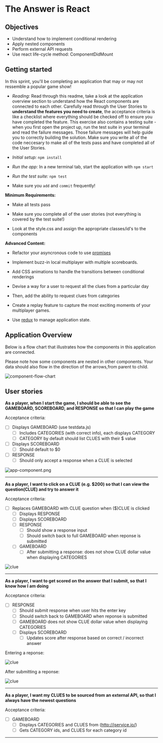 # The Answer is React

## Objectives

- Understand how to implement conditional rendering
- Apply nested components
- Perform external API requests
- Use react life-cycle method: ComponentDidMount

## Getting started

In this sprint, you'll be completing an application that may or may not ressemble a popular game show!

- _Reading:_ Read through this readme, take a look at the application overview section to understand how the React components are connected to each other. Carefully read through the User Stories to **understand the features you need to create**, the acceptance criteria is like a checklist where everything should be checked off to ensure you have completed the feature. This exercise also contains a testing suite - when you first open the project up, run the test suite in your terminal and read the failure messages. Those failure messages will help guide you to correctly building the solution. Make sure you write all of the code neccesary to make all of the tests pass and have completed all of the User Stories.

- _Initial setup:_ `npm install`

- _Run the app:_ In a new terminal tab, start the application with `npm start`

- _Run the test suite:_ `npm test`

- Make sure you `add` and `commit` frequently!

**Minimum Requirements:**

- Make all tests pass

- Make sure you complete all of the user stories (not everything is covered by the test suite!)

- Look at the style.css and assign the appropriate classes/id's to the components

**Advanced Content:**

- Refactor your asyncronous code to use [promises](https://developer.mozilla.org/en-US/docs/Web/JavaScript/Reference/Global_Objects/Promise)

- Implement buzz-in local multiplayer with multiple scoreboards.

- Add CSS animations to handle the transitions between conditional renderings

- Devise a way for a user to request all the clues from a particular day

- Then, add the ability to request clues from categories

- Create a replay feature to capture the most exciting moments of your multiplayer games.

- Use [redux](https://redux.js.org/) to manage application state.

## Application Overview

Below is a flow chart that illustrates how the components in this application are connected.

Please note how some components are nested in other components. Your data should also flow in the direction of the arrows,from parent to child.

![component-flow-chart](./images/component-flow-chart.png)

## User stories

**As a player, when I start the game, I should be able to see the GAMEBOARD, SCOREBOARD, and RESPONSE so that I can play the game**

Acceptance criteria:

- [ ] Displays GAMEBOARD (use testdata.js)
  - [ ] Includes CATEGORIES (with correct info), each displays CATEGORY
  - [ ] CATEGORY by default should list CLUES with their $ value
- [ ] Displays SCOREBOARD
  - [ ] Should default to $0
- [ ] RESPONSE
  - [ ] Should only accept a response when a CLUE is selected

![app-component.png](./images/app-component.png)

---

**As a player, I want to click on a CLUE (e.g. $200) so that I can view the question(CLUE) and try to answer it**

Acceptance criteria:

- [ ] Replaces GAMEBOARD with CLUE question when ($)CLUE is clicked
  - [ ] Displays RESPONSE
  - [ ] Displays SCOREBOARD
  - [ ] RESPONSE
    - [ ] Should show a response input
    - [ ] Should switch back to full GAMEBOARD when reponse is submitted
  - [ ] GAMEBOARD
    - [ ] After submitting a response: does not show CLUE dollar value when displaying CATEGORIES

![clue](./images/clue.png)

---

**As a player, I want to get scored on the answer that I submit, so that I know how I am doing**

Acceptance criteria:

- [ ] RESPONSE
  - [ ] Should submit response when user hits the enter key
  - [ ] Should switch back to GAMEBOARD when reponse is submitted
  - [ ] GAMEBOARD does not show CLUE dollar value when displaying CATEGORIES
  - [ ] Displays SCOREBOARD
    - [ ] Updates score after response based on correct / incorrect answer

Entering a reponse:

![clue](./images/clue-response.png)

After submitting a reponse:

![clue](./images/response-submit.png)

---

**As a player, I want my CLUES to be sourced from an external API, so that I always have the newest questions**

Acceptance criteria:

- [ ] GAMEBOARD
  - [ ] Displays CATEGORIES and CLUES from (http://jservice.io/)
  - [ ] Gets CATEGORY ids, and CLUES for each category id

---
